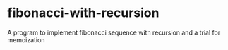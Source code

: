 # fibonacci-with-recursion
A program to implement fibonacci sequence with recursion and a trial for memoization
